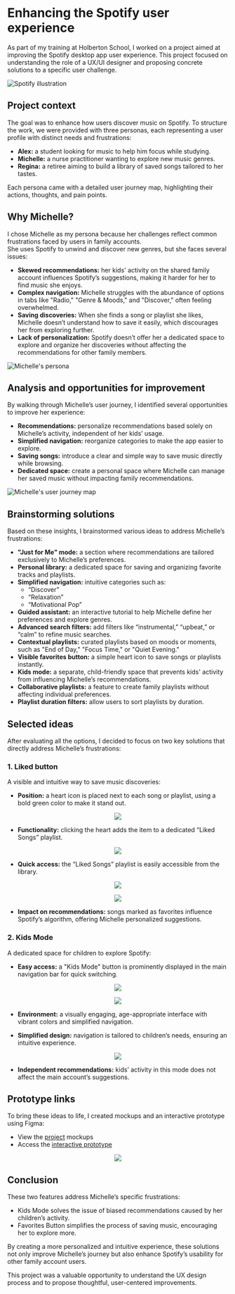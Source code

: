 # Enhancing the Spotify user experience

As part of my training at Holberton School, I worked on a project aimed at improving the Spotify desktop app user experience. This project focused on understanding the role of a UX/UI designer and proposing concrete solutions to a specific user challenge.

![Spotify illustration](./assets/images/spotify.webp "Spotify illustration")

## Project context

The goal was to enhance how users discover music on Spotify. To structure the work, we were provided with three personas, each representing a user profile with distinct needs and frustrations:

- **Alex:** a student looking for music to help him focus while studying.
- **Michelle:** a nurse practitioner wanting to explore new music genres.
- **Regina:** a retiree aiming to build a library of saved songs tailored to her tastes.

Each persona came with a detailed user journey map, highlighting their actions, thoughts, and pain points. 

## Why Michelle?

I chose Michelle as my persona because her challenges reflect common frustrations faced by users in family accounts.
<br>
She uses Spotify to unwind and discover new genres, but she faces several issues:

- **Skewed recommendations:** her kids' activity on the shared family account influences Spotify’s suggestions, making it harder for her to find music she enjoys.
- **Complex navigation:** Michelle struggles with the abundance of options in tabs like "Radio," "Genre & Moods," and "Discover," often feeling overwhelmed.
- **Saving discoveries:** When she finds a song or playlist she likes, Michelle doesn’t understand how to save it easily, which discourages her from exploring further.
- **Lack of personalization:** Spotify doesn’t offer her a dedicated space to explore and organize her discoveries without affecting the recommendations for other family members.

![Michelle's persona](./assets/images/persona-michelle.webp "Michelle's persona")

## Analysis and opportunities for improvement

By walking through Michelle’s user journey, I identified several opportunities to improve her experience:

- **Recommendations:** personalize recommendations based solely on Michelle’s activity, independent of her kids’ usage.
- **Simplified navigation:** reorganize categories to make the app easier to explore.
- **Saving songs:** introduce a clear and simple way to save music directly while browsing.
- **Dedicated space:** create a personal space where Michelle can manage her saved music without impacting family recommendations.

![Michelle's user journey map](./assets/images/user_journey_map-michelle.webp "Michelle's  user journey map")

## Brainstorming solutions

Based on these insights, I brainstormed various ideas to address Michelle’s frustrations:

- **"Just for Me" mode:** a section where recommendations are tailored exclusively to Michelle’s preferences.
- **Personal library:** a dedicated space for saving and organizing favorite tracks and playlists.
- **Simplified navigation:** intuitive categories such as:
    - “Discover”
    - “Relaxation”
    - “Motivational Pop”
- **Guided assistant:** an interactive tutorial to help Michelle define her preferences and explore genres.
- **Advanced search filters:** add filters like “instrumental,” “upbeat,” or “calm” to refine music searches.
- **Contextual playlists:** curated playlists based on moods or moments, such as "End of Day," "Focus Time," or "Quiet Evening."
- **Visible favorites button:** a simple heart icon to save songs or playlists instantly.
- **Kids mode:** a separate, child-friendly space that prevents kids' activity from influencing Michelle’s recommendations.
- **Collaborative playlists:** a feature to create family playlists without affecting individual preferences.
- **Playlist duration filters:** allow users to sort playlists by duration.

## Selected ideas

After evaluating all the options, I decided to focus on two key solutions that directly address Michelle’s frustrations:

### 1. Liked button

A visible and intuitive way to save music discoveries:

- **Position:** a heart icon is placed next to each song or playlist, using a bold green color to make it stand out.

<p align = "center">
    <img src="./assets/images/figma-spotify.webp">
</p>

- **Functionality:** clicking the heart adds the item to a dedicated “Liked Songs” playlist.

<p align = "center">
    <img src="./assets/images/figma-spotify-liked_song_button.webp">
</p>

- **Quick access:** the “Liked Songs” playlist is easily accessible from the library.

<p align = "center">
    <img src="./assets/images/figma-spotify-liked_songs_button.webp">
</p>

<p align = "center">
    <img src="./assets/images/figma-spotify-liked_songs.webp">
</p>

- **Impact on recommendations:** songs marked as favorites influence Spotify’s algorithm, offering Michelle personalized suggestions.

### 2. Kids Mode

A dedicated space for children to explore Spotify:

- **Easy access:** a "Kids Mode" button is prominently displayed in the main navigation bar for quick switching.

<p align = "center">
    <img src="./assets/images/figma-spotify-right_menu_button.webp">
</p>

<p align = "center">
    <img src="./assets/images/figma-spotify-kid_mode_button.webp">
</p>

- **Environment:** a visually engaging, age-appropriate interface with vibrant colors and simplified navigation.

- **Simplified design:** navigation is tailored to children’s needs, ensuring an intuitive experience.

<p align = "center">
    <img src="./assets/images/figma-spotify-kid_mode.webp">
</p>

- **Independent recommendations:** kids’ activity in this mode does not affect the main account’s suggestions.

## Prototype links

To bring these ideas to life, I created mockups and an interactive prototype using Figma:

- View the [project](https://www.figma.com/design/in6gAXTGaDjRtClfRgI1C8/Spotify?node-id=0-1&t=5IB8s6VsFYOaKkSk-1) mockups
- Access the [interactive prototype](https://www.figma.com/proto/in6gAXTGaDjRtClfRgI1C8/Spotify?node-id=0-1&t=5IB8s6VsFYOaKkSk-1)

<p align = "center">
    <img src="./assets/images/figma-spotify-mockups.webp">
</p>

## Conclusion

These two features address Michelle’s specific frustrations:

- Kids Mode solves the issue of biased recommendations caused by her children’s activity.
- Favorites Button simplifies the process of saving music, encouraging her to explore more.

By creating a more personalized and intuitive experience, these solutions not only improve Michelle’s journey but also enhance Spotify’s usability for other family account users.

This project was a valuable opportunity to understand the UX design process and to propose thoughtful, user-centered improvements.